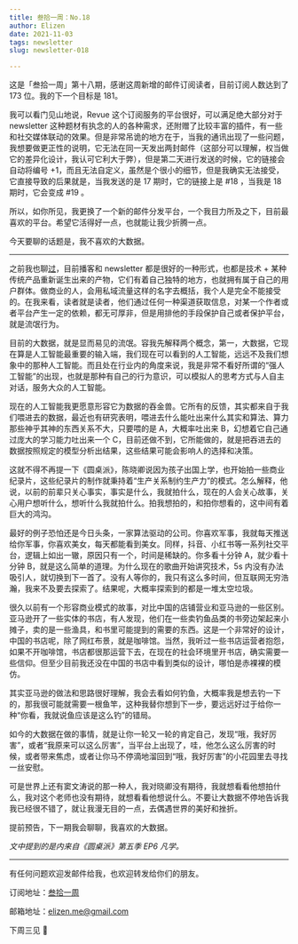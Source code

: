 ```yaml
---
title: 叁拾一周：No.18
author: Elizen
date: 2021-11-03
tags: newsletter
slug: newsletter-018

---
```

这是「叁拾一周」第十八期，感谢这周新增的邮件订阅读者，目前订阅人数达到了 173 位。我的下一个目标是 181。

我可以看门见山地说，Revue 这个订阅服务的平台很好，可以满足绝大部分对于 newsletter 这种题材有执念的人的各种需求，还附赠了比较丰富的插件，有一些和社交媒体联动的效果。但是非常吊诡的地方在于，当我的通讯出现了一些问题，我想要做更正性的说明，它无法在同一天发出两封邮件（这部分可以理解，权当做它的差异化设计，我认可它利大于弊），但是第二天进行发送的时候，它的链接会自动将编号 +1，而且无法自定义，虽然是个很小的细节，但是我确实无法接受，它直接导致的后果就是，当我发送的是 17 期时，它的链接上是 #18 ，当我是 18 期时，它会变成 #19 。

所以，如你所见，我更换了一个新的邮件分发平台，一个我目力所及之下，目前最喜欢的平台。希望它活得好一点，也就能让我少折腾一点。

今天要聊的话题是，我不喜欢的大数据。

----

之前我也聊[过](https://elizen.me/newsletter/2021/10/newsletter-016/)，目前播客和 newsletter 都是很好的一种形式，也都是技术 + 某种传统产品重新诞生出来的产物，它们有着自己独特的地方，也就拥有属于自己的用户群体。做商业的人，会用私域流量这样的名字去概括，我个人是完全不能接受的。在我来看，读者就是读者，他们通过任何一种渠道获取信息，对某一个作者或者平台产生一定的依赖，都无可厚非，但是用排他的手段保护自己或者保护平台，就是流氓行为。

目前的大数据，就是显而易见的流氓。容我先解释两个概念，第一，大数据，它现在算是人工智能最重要的输入端，我们现在可以看到的人工智能，远远不及我们想象中的那种人工智能。而且处在行业内的角度来说，我是非常不看好所谓的“强人工智能”的出现，也就是那种有自己的行为意识，可以模拟人的思考方式与人自主对话，服务大众的人工智能。

现在的人工智能我更愿意形容它为数据的吞金兽。它所有的反馈，其实都来自于我们喂进去的数据，最近也有研究表明，喂进去什么能吐出来什么其实和算法、算力那些神乎其神的东西关系不大，只要喂的是 A，大概率吐出来 B，幻想着它自己通过庞大的学习能力吐出来一个 C，目前还做不到，它所能做的，就是把吞进去的数据按照规定的模型分析出结果，这些结果可能会影响人的选择和决策。

这就不得不再提一下《圆桌派》，陈晓卿说因为孩子出国上学，也开始拍一些商业纪录片，这些纪录片的制作就秉持着“生产关系制约生产力”的模式。怎么解释，他说，以前的前辈只关心事实，事实是什么，我就拍什么，现在的人会关心故事，关心用户想听什么，想听什么我就拍什么。拍我想拍的，和拍你想看的，这中间有着巨大的鸿沟。

最好的例子恐怕还是今日头条，一家算法驱动的公司。你喜欢军事，我就每天推送给你军事，你喜欢美女，每天都能看到美女。同样，抖音、小红书等一系列社交平台，逻辑上如出一辙，原因只有一个，时间是稀缺的。你多看十分钟 A，就少看十分钟 B，就是这么简单的道理。为什么现在的歌曲开始讲究技术，5s 内没有办法吸引人，就切换到下一首了。没有人等你的，我只有这么多时间，但互联网无穷浩瀚，我来不及要去探索了。结果呢，大概率探索到的都是一堆太空垃圾。

很久以前有一个形容商业模式的故事，对比中国的店铺营业和亚马逊的一些区别。亚马逊开了一些实体的书店，有人发现，他们在一些卖钓鱼品类的书旁边架起来小摊子，卖的是一些渔具，和书里可能提到的需要的东西。这是一个非常好的设计，中国的书店呢，除了网红布景，就是咖啡馆。当然，我听过一些书店运营者抱怨，如果不开咖啡馆，书店都很那运营下去，在现在的社会环境里开书店，确实需要一些信仰。但至少目前我还没在中国的书店中看到类似的设计，哪怕是赤裸裸的模仿。

其实亚马逊的做法和思路很好理解，我会去看如何钓鱼，大概率我是想去钓一下的，那我很可能就需要一根鱼竿，这种我替你想到下一步，要远远好过于给你一种“你看，我就说鱼应该是这么钓”的错局。

如今的大数据在做的事情，就是让你一轮又一轮的肯定自己，发现“哦，我好厉害”，或者“我原来可以这么厉害”，当平台上出现了，哇，他怎么这么厉害的时候，或者带来焦虑，或者让你马不停滴地溜回到“哦，我好厉害”的小花园里去寻找一丝安慰。

可是世界上还有窦文涛说的那一种人，我对晓卿没有期待，我就想看看他想拍什么，我对这个老师也没有期待，就想看看他想说什么。不要让大数据不停地告诉我我已经很不错了，就让我漫无目的一点，去偶遇世界的美好和挫折。

提前预告，下一期我会聊聊，我喜欢的大数据。

*文中提到的是内来自《圆桌派》第五季 EP6 凡学。*

----

有任何问题欢迎发邮件给我，也欢迎转发给你们的朋友。

订阅地址：[叁拾一周](https://elizen.zhubai.love/)

邮箱地址：[elizen.me@gmail.com](mailto:elizen.me@gmail.com)

下周三见 👋